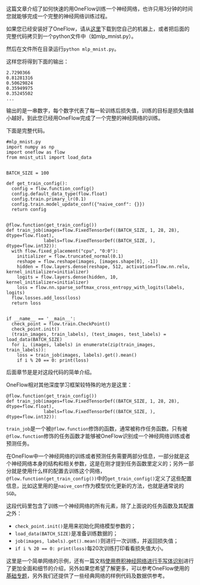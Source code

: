 这篇文章介绍了如何快速的用OneFlow训练一个神经网络，也许只用3分钟的时间您就能够完成一个完整的神经网络训练过程。

如果您已经安装好了OneFlow，请从[这里](mlp_mnist.py)下载到您自己的机器上，或者把后面的完整代码拷贝到一个python文件中（如mlp_mnist.py）。

然后在文件所在目录运行`python mlp_mnist.py`。

这样您将得到下面的输出：
```
2.7290366
0.81281316
0.50629824
0.35949975
0.35245502
...
```

输出的是一串数字，每个数字代表了每一轮训练后损失值，训练的目标是损失值越小越好。到此您已经用OneFlow完成了一个完整的神经网络的训练。

下面是完整代码。
```
#mlp_mnist.py
import numpy as np
import oneflow as flow
from mnist_util import load_data


BATCH_SIZE = 100

def get_train_config():
  config = flow.function_config()
  config.default_data_type(flow.float)
  config.train.primary_lr(0.1)
  config.train.model_update_conf({"naive_conf": {}})
  return config


@flow.function(get_train_config())
def train_job(images=flow.FixedTensorDef((BATCH_SIZE, 1, 28, 28), dtype=flow.float),
              labels=flow.FixedTensorDef((BATCH_SIZE, ), dtype=flow.int32)):
  with flow.fixed_placement("cpu", "0:0"):
    initializer = flow.truncated_normal(0.1)
    reshape = flow.reshape(images, [images.shape[0], -1])
    hidden = flow.layers.dense(reshape, 512, activation=flow.nn.relu, kernel_initializer=initializer)
    logits = flow.layers.dense(hidden, 10, kernel_initializer=initializer)
    loss = flow.nn.sparse_softmax_cross_entropy_with_logits(labels, logits)
  flow.losses.add_loss(loss)
  return loss


if __name__ == '__main__':
  check_point = flow.train.CheckPoint()
  check_point.init()
  (train_images, train_labels), (test_images, test_labels) = load_data(BATCH_SIZE)
  for i, (images, labels) in enumerate(zip(train_images, train_labels)):
    loss = train_job(images, labels).get().mean()
    if i % 20 == 0: print(loss)
```
后面章节是是对这段代码的简单介绍。

OneFlow相对其他深度学习框架较特殊的地方是这里：
```
@flow.function(get_train_config())
def train_job(images=flow.FixedTensorDef((BATCH_SIZE, 1, 28, 28), dtype=flow.float),
              labels=flow.FixedTensorDef((BATCH_SIZE, ), dtype=flow.int32)):
```
`train_job`是一个被`@flow.function`修饰的函数，通常被称作任务函数。只有被`@flow.function`修饰的任务函数才能够被OneFlow识别成一个神经网络训练或者预测任务。

在OneFlow中一个神经网络的训练或者预测任务需要两部分信息，一部分就是这个神经网络本身的结构和相关参数，这是在刚才提到任务函数里定义的；另外一部分就是使用什么样的配置去训练这个网络，`@flow.function(get_train_config())`中的`get_train_config()`定义了这些配置信息，比如这里用的是`naive_conf`作为模型优化更新的方法，也就是通常说的`SGD`。

这段代码里包含了训练一个神经网络的所有元素，除了上面说的任务函数及其配置之外：
- `check_point.init()`是用来初始化网络模型参数的；
- `load_data(BATCH_SIZE)`是准备训练数据的；
- `job(images, labels).get().mean()`则进行一次训练，并返回损失值；
- `if i % 20 == 0: print(loss)`每20次训练打印看看损失值大小。

这里是一个简单网络的示例，还有一篇文档[使用卷积神经网络进行手写体识别](lenet_mnist.md)进行了更加全面和细节的介绍，另外如果您希望了解更多，可以参考OneFlow使用的[基础专题](link)，另外我们还提供了一些经典网络的样例代码及数据供参考。




